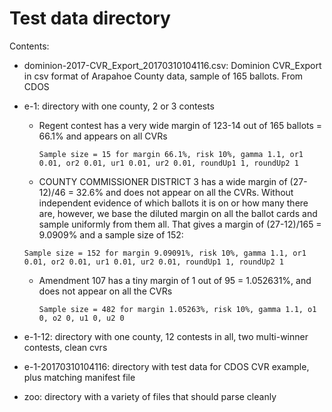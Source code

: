 # Test data directory

Contents:

* dominion-2017-CVR_Export_20170310104116.csv: Dominion CVR_Export in csv format
 of Arapahoe County data, sample of 165 ballots. From CDOS

* e-1: directory with one county, 2 or 3 contests

    * Regent contest has a very wide margin of 123-14 out of 165 ballots = 66.1%
 and appears on all CVRs

        `Sample size = 15 for margin 66.1%, risk 10%, gamma 1.1, or1 0.01, or2 0.01, ur1 0.01, ur2 0.01, roundUp1 1, roundUp2 1`

    * COUNTY COMMISSIONER DISTRICT 3 has a wide margin of (27-12)/46 = 32.6% 
    and does not appear on all the CVRs.
    Without independent evidence of which ballots it is on or how many there
    are, however, we base the diluted margin on all the ballot cards and sample
    uniformly from them all.  That gives a margin of (27-12)/165 = 9.0909% and a sample size of 152:

	`Sample size = 152 for margin 9.09091%, risk 10%, gamma 1.1, or1 0.01, or2 0.01, ur1 0.01, ur2 0.01, roundUp1 1, roundUp2 1`

    * Amendment 107 has a tiny margin of 1 out of 95 = 1.052631%, and does not appear on all the CVRs

        `Sample size = 482 for margin 1.05263%, risk 10%, gamma 1.1, o1 0, o2 0, u1 0, u2 0`

* e-1-12: directory with one county, 12 contests in all, two multi-winner contests, clean cvrs

* e-1-20170310104116: directory with test data for CDOS CVR example, plus matching manifest file

* zoo: directory with a variety of files that should parse cleanly
